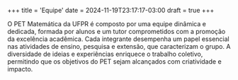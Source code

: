 +++
title = 'Equipe'
date = 2024-11-19T23:17:17-03:00
draft = true
+++

O PET Matemática da UFPR é composto por uma equipe dinâmica e dedicada, formada por alunos e um tutor comprometidos com a promoção da excelência acadêmica. Cada integrante desempenha um papel essencial nas atividades de ensino, pesquisa e extensão, que caracterizam o grupo. A diversidade de ideias e experiências enriquece o trabalho coletivo, permitindo que os objetivos do PET sejam alcançados com criatividade e impacto.

